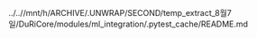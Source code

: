 ../..//mnt/h/ARCHIVE/.UNWRAP/SECOND/temp_extract_8월7일/DuRiCore/modules/ml_integration/.pytest_cache/README.md